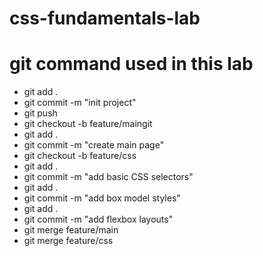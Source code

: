 # css-fundamentals-lab
# git command used in this lab
- git add .
- git commit -m "init project"
- git push
- git checkout -b feature/maingit
- git add .
- git commit -m "create main page"
- git checkout -b feature/css
- git add .
- git commit -m "add basic CSS selectors"
- git add .
- git commit -m "add box model styles"
- git add .
- git commit -m "add flexbox layouts"
- git merge feature/main
- git merge feature/css